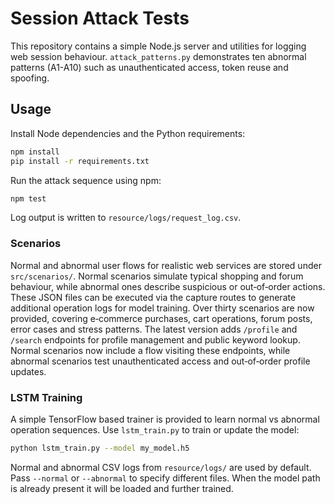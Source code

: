 # Session Attack Tests

This repository contains a simple Node.js server and utilities for logging web session behaviour. `attack_patterns.py` demonstrates ten abnormal patterns (A1-A10) such as unauthenticated access, token reuse and spoofing.

## Usage

Install Node dependencies and the Python requirements:

```bash
npm install
pip install -r requirements.txt
```

Run the attack sequence using npm:

```bash
npm test
```

Log output is written to `resource/logs/request_log.csv`.

### Scenarios

Normal and abnormal user flows for realistic web services are stored under
`src/scenarios/`.  Normal scenarios simulate typical shopping and forum
behaviour, while abnormal ones describe suspicious or out‑of‑order actions.
These JSON files can be executed via the capture routes to generate additional
operation logs for model training.  Over thirty scenarios are now provided,
covering e‑commerce purchases, cart operations, forum posts, error cases and
stress patterns.  The latest version adds `/profile` and `/search` endpoints for
profile management and public keyword lookup.  Normal scenarios now include a
flow visiting these endpoints, while abnormal scenarios test unauthenticated
access and out‑of‑order profile updates.

### LSTM Training

A simple TensorFlow based trainer is provided to learn normal vs abnormal
operation sequences.  Use `lstm_train.py` to train or update the model:

```bash
python lstm_train.py --model my_model.h5
```

Normal and abnormal CSV logs from `resource/logs/` are used by default. Pass
`--normal` or `--abnormal` to specify different files.  When the model path is
already present it will be loaded and further trained.
